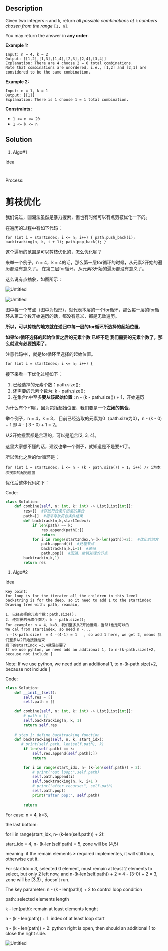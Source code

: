 ## Description

Given two integers `n` and `k`, return *all possible combinations of* `k` *numbers chosen from the range* `[1, n]`.

You may return the answer in **any order**.

**Example 1:**

```
Input: n = 4, k = 2
Output: [[1,2],[1,3],[1,4],[2,3],[2,4],[3,4]]
Explanation: There are 4 choose 2 = 6 total combinations.
Note that combinations are unordered, i.e., [1,2] and [2,1] are considered to be the same combination.

```

**Example 2:**

```
Input: n = 1, k = 1
Output: [[1]]
Explanation: There is 1 choose 1 = 1 total combination.

```

**Constraints:**

- `1 <= n <= 20`
- `1 <= k <= n`

## Solution

1. Algo#1

Idea

```
     
```

Process:

# **剪枝优化**

我们说过，回溯法虽然是暴力搜索，但也有时候可以有点剪枝优化一下的。

在遍历的过程中有如下代码：

`for (int i = startIndex; i <= n; i++) {
    path.push_back(i);
    backtracking(n, k, i + 1);
    path.pop_back();
}`

这个遍历的范围是可以剪枝优化的，怎么优化呢？

来举一个例子，n = 4，k = 4的话，那么第一层for循环的时候，从元素2开始的遍历都没有意义了。 在第二层for循环，从元素3开始的遍历都没有意义了。

这么说有点抽象，如图所示：

![Untitled](https://s3-us-west-2.amazonaws.com/secure.notion-static.com/93310a26-a992-47b8-a8f8-cd462c1717f8/Untitled.png)

![Untitled](https://s3-us-west-2.amazonaws.com/secure.notion-static.com/2a708c8b-e34c-4276-81f9-1e817b39db35/Untitled.png)

图中每一个节点（图中为矩形），就代表本层的一个for循环，那么每一层的for循环从第二个数开始遍历的话，都没有意义，都是无效遍历。

**所以，可以剪枝的地方就在递归中每一层的for循环所选择的起始位置**。

**如果for循环选择的起始位置之后的元素个数 已经不足 我们需要的元素个数了，那么就没有必要搜索了**。

注意代码中i，就是for循环里选择的起始位置。

`for (int i = startIndex; i <= n; i++) {`

接下来看一下优化过程如下：

1. 已经选择的元素个数：path.size();
2. 还需要的元素个数为: k - path.size();
3. 在集合n中至多**要从该起始位置** : n - (k - path.size()) + 1，开始遍历

为什么有个+1呢，因为包括起始位置，我们要是一个**左闭的集合**。

举个例子，n = 4，k = 3， 目前已经选取的元素为0（path.size为0），n - (k - 0) + 1 即 4 - ( 3 - 0) + 1 = 2。

从2开始搜索都是合理的，可以是组合[2, 3, 4]。

这里大家想不懂的话，建议也举一个例子，就知道是不是要+1了。

所以优化之后的for循环是：

`for (int i = startIndex; i <= n - (k - path.size()) + 1; i++) // i为本次搜索的起始位置`

优化后整体代码如下：

Code:

```python
class Solution:
    def combine(self, n: int, k: int) -> List[List[int]]:
        res=[]  #存放符合条件结果的集合
        path=[]  #用来存放符合条件结果
        def backtrack(n,k,startIndex):
            if len(path) == k:
                res.append(path[:])
                return
            for i in range(startIndex,n-(k-len(path))+2):  #优化的地方
                path.append(i)  #处理节点 
                backtrack(n,k,i+1)  #递归
                path.pop()  #回溯，撤销处理的节点
        backtrack(n,k,1)
        return res
```

1. Algo#2

Idea

```
Key point:
for loop is for the iterater all the children in this level
backstring is for the deep, so it need to add 1 to the startindex
Drawing tree with: path, reamain,

1. 已经选择的元素个数：path.size();
2. 还需要的元素个数为: k - path.size();
For example: n = 4, k=3, 我们至多从2开始搜索，当然1也是可以的
We cal from startindex, so need n -...
n -(k-path.size)  = 4 -(4-1) = 1   , so add 1 here, we get 2, means 我们至多从2开始搜就结束
剩下的startIndx =3,4就没必要了
If we use pyhton, we need add an addtional 1, to n-(k-path.size)+2, because not include ]
```

Note: If we use python, we need add an additional 1, to n-(k-path.size)+2, because not include ]

Code:

```python
class Solution:
    def __init__(self):
        self.res = []
        self.path = []
        
    def combine(self, n: int, k: int) -> List[List[int]]:
        # path = []
        self.backtracking(n, k, 1)
        return self.res
        
    # step 1: define backtracking function
    def backtracking(self, n, k, start_idx):
       # print(self.path, len(self.path), k)
        if len(self.path) == k:
            self.res.append(self.path[:])
            return
            
        for i in range(start_idx, n- (k-len(self.path)) + 2):
            # print("out loop:",self.path)
            self.path.append(i)
            self.backtracking(n, k, i+1 )
            # print("after recurse:", self.path)
            self.path.pop()
            print("after pop:", self.path)
            
        return
```

For case: n = 4, k=3,

the last bottom:

 for i in range(start_idx, n- (k-len(self.path)) + 2):

start_idx = 4, n- (k-len(self.path) = 5, zone will be [4,5)

meaning: if the remain elements ≥ required implementes, it will still loop, otherwise cut it.

For startIdx = 3, selected 0 element, must remain at least 2 elements to select, but only 2 left now, and n-(k-len(self.path)) + 2 = 4 - (3-0) + 2 = 3, zone will be [3,3) , doesn’t run.

The key parameter: n - (k - len(path)) + 2 to control loop condition

path: selected elements length

k - len(path): remain at least elements lenght

n - (k - len(path)) + 1: index of at least loop start

n - (k - len(path)) + 2: python right is open, then should an additional 1 to close the right side.

![Untitled](https://s3-us-west-2.amazonaws.com/secure.notion-static.com/018df4f8-039f-4fbe-a873-0d0f9c4b531c/Untitled.png)
